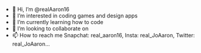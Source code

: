 - 👋 Hi, I’m @realAaron16
- 👀 I’m interested in coding games and design apps
- 🌱 I’m currently learning how to code
- 💞️ I’m looking to collaborate on 
- 📫 How to reach me Snapchat: real_aaron16, Insta: real_JoAaron, Twitter: real_JoAaron...

<!---
realAaron16/realAaron16 is a ✨ special ✨ repository because its `README.md` (this file) appears on your GitHub profile.
You can click the Preview link to take a look at your changes.
--->
